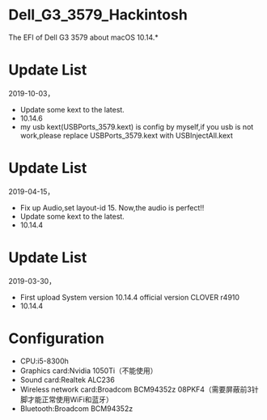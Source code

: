 # Dell_G3_3579_Hackintosh
The EFI of Dell G3 3579 about macOS 10.14.*

# Update List
2019-10-03，
* Update some kext to the latest.
* 10.14.6
* my usb kext(USBPorts_3579.kext) is config by myself,if you usb is not work,please replace USBPorts_3579.kext with USBInjectAll.kext

# Update List
2019-04-15，
* Fix up Audio,set layout-id 15. Now,the audio is perfect!!
* Update some kext to the latest.
* 10.14.4

# Update List
2019-03-30，
* First upload System version 10.14.4 official version CLOVER r4910
* 10.14.4

# Configuration
* CPU:i5-8300h
* Graphics card:Nvidia 1050Ti（不能使用）
* Sound card:Realtek ALC236
* Wireless network card:Broadcom BCM94352z 08PKF4（需要屏蔽前3针脚才能正常使用WiFi和蓝牙）
* Bluetooth:Broadcom BCM94352z

